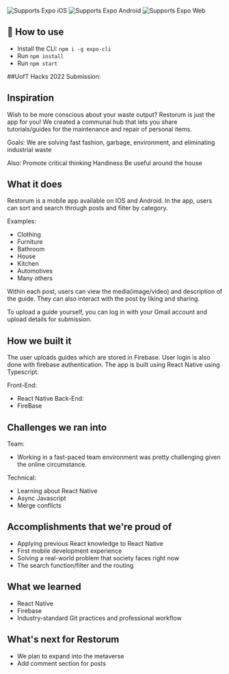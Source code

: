 
<p>
  <!-- iOS -->
  <img alt="Supports Expo iOS" longdesc="Supports Expo iOS" src="https://img.shields.io/badge/iOS-4630EB.svg?style=flat-square&logo=APPLE&labelColor=999999&logoColor=fff" />
  <!-- Android -->
  <img alt="Supports Expo Android" longdesc="Supports Expo Android" src="https://img.shields.io/badge/Android-4630EB.svg?style=flat-square&logo=ANDROID&labelColor=A4C639&logoColor=fff" />
  <!-- Web -->
  <img alt="Supports Expo Web" longdesc="Supports Expo Web" src="https://img.shields.io/badge/web-4630EB.svg?style=flat-square&logo=GOOGLE-CHROME&labelColor=4285F4&logoColor=fff" />
</p>

## 🚀 How to use

- Install the CLI: ```npm i -g expo-cli```
- Run ```npm install```
- Run ```npm start```

##UofT Hacks 2022 Submission:

## Inspiration
Wish to be more conscious about your waste output? Restorum is just the app for you! We created a communal hub that lets you share tutorials/guides for the maintenance and repair of personal items.

Goals:
We are solving fast fashion, garbage, environment, and eliminating industrial waste

Also:
Promote critical thinking
Handiness
Be useful around the house

## What it does
Restorum is a mobile app available on IOS and Android. In the app, users can sort and search through posts and filter by category.

Examples:
- Clothing
- Furniture
- Bathroom
- House
- Kitchen 
- Automotives
- Many others

Within each post, users can view the media(image/video) and description of the guide. They can also interact with the post by liking and sharing. 

To upload a guide yourself, you can log in with your Gmail account and upload details for submission. 

## How we built it
The user uploads guides which are stored in Firebase. User login is also done with firebase authentication. The app is built using React Native using Typescript. 

Front-End:
- React Native
Back-End:
- FireBase

## Challenges we ran into
Team:
- Working in a fast-paced team environment was pretty challenging given the online circumstance.

Technical:
- Learning about React Native 
- Async Javascript 
- Merge conflicts

## Accomplishments that we're proud of
- Applying previous React knowledge to React Native
- First mobile development experience
- Solving a real-world problem that society faces right now
- The search function/filter and the routing

## What we learned
- React Native
- Firebase
- Industry-standard Git practices and professional workflow

## What's next for Restorum 
- We plan to expand into the metaverse
- Add comment section for posts




